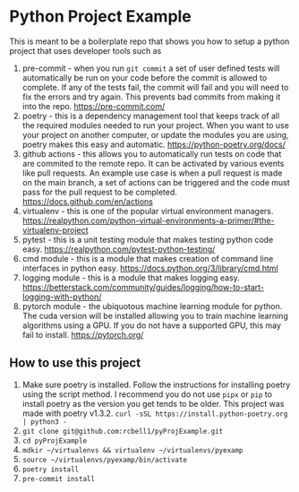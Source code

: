 # Python Project Example

This is meant to be a boilerplate repo that shows you how to setup a
python project that uses developer tools such as

1. pre-commit - when you run `git commit` a set of user defined tests will
automatically be run on your code before the commit is allowed to complete. If
any of the tests fail, the commit will fail and you will need to fix the errors
and try again. This prevents bad commits from making it into the repo. https://pre-commit.com/
2. poetry - this is a dependency management tool that keeps track of all the
required modules needed to run your project. When you want to use your project
on another computer, or update the modules you are using, poetry makes this
easy and automatic. https://python-poetry.org/docs/
3. github actions - this allows you to automatically run tests on code that are
commited to the remote repo. It can be activated by various events like pull
requests. An example use case is when a pull request is made on the main
branch, a set of actions can be triggered and the code must pass for the pull
request to be completed. https://docs.github.com/en/actions
4. virtualenv - this is one of the popular virtual environment managers. https://realpython.com/python-virtual-environments-a-primer/#the-virtualenv-project
5. pytest - this is a unit testing module that makes testing python code easy. https://realpython.com/pytest-python-testing/
6. cmd module - this is a module that makes creation of command line interfaces
in python easy. https://docs.python.org/3/library/cmd.html
7. logging module - this is a module that makes logging easy. https://betterstack.com/community/guides/logging/how-to-start-logging-with-python/
8. pytorch module - the ubiquotous machine learning module for python. The
cuda version will be installed allowing you to train machine learning algorithms
using a GPU. If you do not have a supported GPU, this may fail to install. https://pytorch.org/

## How to use this project

1. Make sure poetry is installed. 
Follow the instructions for installing poetry using the script method. 
I recommend you do not use `pipx` or `pip` to install poetry as the version 
you get tends to be older. This project was made with poetry v1.3.2.
`curl -sSL https://install.python-poetry.org | python3 -`
2. `git clone git@github.com:rcbell1/pyProjExample.git`
3. `cd pyProjExample`
4. `mdkir ~/virtualenvs && virtualenv ~/virtualenvs/pyexamp`
5. `source ~/virtualenvs/pyexamp/bin/activate`
6. `poetry install`
7. `pre-commit install`
